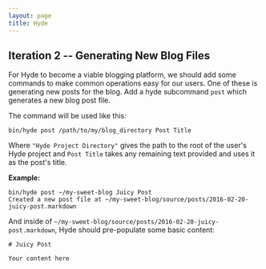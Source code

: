 ```yaml
---
layout: page
title: Hyde
---
```



## Iteration 2 -- Generating New Blog Files

For Hyde to become a viable blogging platform, we should add some commands to make common operations easy for our users. One of these is generating new posts for the blog. Add a hyde subcommand `post` which generates a new blog post file.

The command will be used like this:

```
bin/hyde post /path/to/my/blog_directory Post Title
```

Where `"Hyde Project Directory"` gives the path to the root of the user's Hyde project and `Post Title` takes any remaining text provided and uses it as the post's title.


**Example:**

```
bin/hyde post ~/my-sweet-blog Juicy Post
Created a new post file at ~/my-sweet-blog/source/posts/2016-02-20-juicy-post.markdown
```

And inside of `~/my-sweet-blog/source/posts/2016-02-20-juicy-post.markdown`, Hyde should pre-populate some basic content:

```plain
# Juicy Post

Your content here
```
